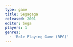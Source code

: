 ```yaml
---
type: game
title: Segagaga
released: 2001
editor: Sega
players: 1
genres:
  - 'Role Playing Game (RPG)'
---
```

